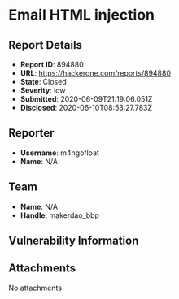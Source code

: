 # Email HTML injection 

## Report Details
- **Report ID**: 894880
- **URL**: https://hackerone.com/reports/894880
- **State**: Closed
- **Severity**: low
- **Submitted**: 2020-06-09T21:19:06.051Z
- **Disclosed**: 2020-06-10T08:53:27.783Z

## Reporter
- **Username**: m4ngofloat
- **Name**: N/A

## Team
- **Name**: N/A
- **Handle**: makerdao_bbp

## Vulnerability Information


## Attachments
No attachments
